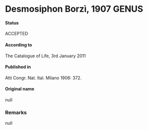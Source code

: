 # Desmosiphon Borzì, 1907 GENUS

#### Status
ACCEPTED

#### According to
The Catalogue of Life, 3rd January 2011

#### Published in
Atti Congr. Nat. Ital. Milano 1906: 372.

#### Original name
null

### Remarks
null